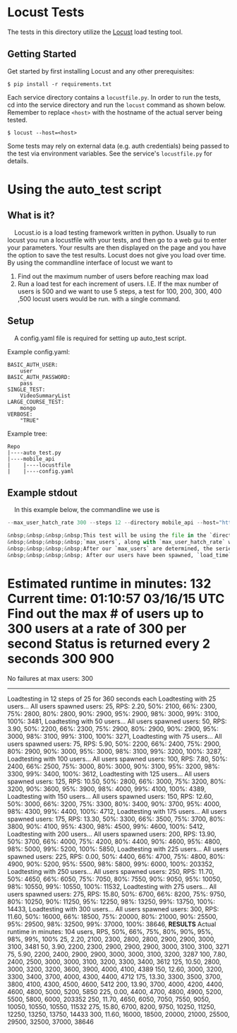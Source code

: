 Locust Tests
============
The tests in this directory utilize the [Locust](http://docs.locust.io/en/latest/) load testing tool.

Getting Started
---------------
Get started by first installing Locust and any other prerequisites:

    $ pip install -r requirements.txt

Each service directory contains a `locustfile.py`. In order to run the tests, cd into the service directory and run the 
`locust` command as shown below. Remember to replace `<host>` with the hostname of the actual server being tested.

    $ locust --host=<host>


Some tests may rely on external data (e.g. auth credentials) being passed to the test via environment variables. See
the service's `locustfile.py` for details.

# Using the auto_test script

What is it?
------------
&nbsp;&nbsp;&nbsp;&nbsp;Locust.io is a load testing framework written in python. Usually to run locust
you run a locustfile with your tests, and then go to a web gui to enter your
parameters. Your results are then displayed on the page and you have the option
to save the test results. Locust does not give you load over time. By using the
commandline interface of locust we want to
1. Find out the maximum number of users before reaching max load
2. Run a load test for each increment of users. I.E. If the max number of users
    is 500 and we want to use 5 steps, a test for 100, 200, 300, 400 ,500
    locust users would be run.
with a single command.

Setup
------------
&nbsp;&nbsp;&nbsp;&nbsp;A config.yaml file is required for setting up auto_test script. 

Example config.yaml:
```
BASIC_AUTH_USER:
    user
BASIC_AUTH_PASSWORD:
    pass
SINGLE_TEST:
    VideoSummaryList
LARGE_COURSE_TEST:
    mongo
VERBOSE:
    "TRUE"
```

Example tree:

```
Repo
|----auto_test.py
|----mobile_api
|    |----locustfile
|    |----config.yaml
```

Example stdout
------------
&nbsp;&nbsp;&nbsp;&nbsp;In this example below, the commandline we use is  
```python auto_test.py --load_time 360 --ramp_up_time 300 --max_users 300 
--max_user_hatch_rate 300 --steps 12 --directory mobile_api --host="http://url-of-the-load-test-env"```

&nbsp;&nbsp;&nbsp;&nbsp;This test will be using the file in the `directory` called mobile_api against the endpoint set in     `host`  
&nbsp;&nbsp;&nbsp;&nbsp;`max_users`, along with `max_user_hatch_rate` will determine the point at which the load test will start seeing failures. For example, if the `max_users` is 1000 and `max_user_hatch_rate` is 2, locust will start creating 2 users per second until it either reaches 1000 users or when failures start to occur. In this particular case, by setting them    equal to each other, we want the `max_users` to be set at 300.  
&nbsp;&nbsp;&nbsp;&nbsp;After our `max_users` are determined, the series of tests will be divided into `steps`, 12 in this case. Starting with 25 users (300 `max_users` / 12 `steps`), the `ramp_up_time` determines how long the server should take to spawn the users in seconds. Since the user spawn rate is capped to no less than 1 per second, it the `ramp_up_time` is greater than the number of users, the number of users will be the determining factor. In the case of 25 users and a `ramp_up_time` of    300 seconds, the actual time taken will be 25 seconds.  
&nbsp;&nbsp;&nbsp;&nbsp; After our users have been spawned, `load_time` determines how long this test should run in seconds. After this test has been completed, the test will now start over with the next set of users which is 50 and so on until the `max_users` has been met.

```
Estimated runtime in minutes:  132
Current time: 01:10:57 03/16/15 UTC
Find out the max # of users up to 300 users at a rate of 300 per second
Status is returned every 2 seconds
300 900
================================================================
No failures at max users: 300
****************************************************************
Loadtesting in 12 steps of 25 for 360 seconds each
Loadtesting with 25 users... All users spawned
users: 25, RPS: 2.20, 50%: 2100, 66%: 2300, 75%: 2800, 80%: 2800, 90%: 2900, 95%: 2900, 98%: 3000, 99%: 3100, 100%: 3481,
Loadtesting with 50 users... All users spawned
users: 50, RPS: 3.90, 50%: 2200, 66%: 2300, 75%: 2900, 80%: 2900, 90%: 2900, 95%: 3000, 98%: 3100, 99%: 3100, 100%: 3271,
Loadtesting with 75 users... All users spawned
users: 75, RPS: 5.90, 50%: 2200, 66%: 2400, 75%: 2900, 80%: 2900, 90%: 3000, 95%: 3000, 98%: 3100, 99%: 3200, 100%: 3287,
Loadtesting with 100 users... All users spawned
users: 100, RPS: 7.80, 50%: 2400, 66%: 2500, 75%: 3000, 80%: 3000, 90%: 3100, 95%: 3200, 98%: 3300, 99%: 3400, 100%: 3612,
Loadtesting with 125 users... All users spawned
users: 125, RPS: 10.50, 50%: 2800, 66%: 3000, 75%: 3200, 80%: 3200, 90%: 3600, 95%: 3900, 98%: 4000, 99%: 4100, 100%: 4389,
Loadtesting with 150 users... All users spawned
users: 150, RPS: 12.60, 50%: 3000, 66%: 3200, 75%: 3300, 80%: 3400, 90%: 3700, 95%: 4000, 98%: 4300, 99%: 4400, 100%: 4712,
Loadtesting with 175 users... All users spawned
users: 175, RPS: 13.30, 50%: 3300, 66%: 3500, 75%: 3700, 80%: 3800, 90%: 4100, 95%: 4300, 98%: 4500, 99%: 4600, 100%: 5412,
Loadtesting with 200 users... All users spawned
users: 200, RPS: 13.90, 50%: 3700, 66%: 4000, 75%: 4200, 80%: 4400, 90%: 4600, 95%: 4800, 98%: 5000, 99%: 5200, 100%: 5850,
Loadtesting with 225 users... All users spawned
users: 225, RPS: 0.00, 50%: 4400, 66%: 4700, 75%: 4800, 80%: 4900, 90%: 5200, 95%: 5500, 98%: 5800, 99%: 6000, 100%: 203352,
Loadtesting with 250 users... All users spawned
users: 250, RPS: 11.70, 50%: 4650, 66%: 6050, 75%: 7050, 80%: 7550, 90%: 9050, 95%: 10050, 98%: 10550, 99%: 10550, 100%: 11532,
Loadtesting with 275 users... All users spawned
users: 275, RPS: 15.80, 50%: 6700, 66%: 8200, 75%: 9750, 80%: 10250, 90%: 11250, 95%: 12250, 98%: 13250, 99%: 13750, 100%: 14433,
Loadtesting with 300 users... All users spawned
users: 300, RPS: 11.60, 50%: 16000, 66%: 18500, 75%: 20000, 80%: 21000, 90%: 25500, 95%: 29500, 98%: 32500, 99%: 37000, 100%: 38646,
****************************RESULTS****************************
Actual runtime in minutes: 104
users, RPS, 50%, 66%, 75%, 80%, 90%, 95%, 98%, 99%, 100%
25, 2.20, 2100, 2300, 2800, 2800, 2900, 2900, 3000, 3100, 3481
50, 3.90, 2200, 2300, 2900, 2900, 2900, 3000, 3100, 3100, 3271
75, 5.90, 2200, 2400, 2900, 2900, 3000, 3000, 3100, 3200, 3287
100, 7.80, 2400, 2500, 3000, 3000, 3100, 3200, 3300, 3400, 3612
125, 10.50, 2800, 3000, 3200, 3200, 3600, 3900, 4000, 4100, 4389
150, 12.60, 3000, 3200, 3300, 3400, 3700, 4000, 4300, 4400, 4712
175, 13.30, 3300, 3500, 3700, 3800, 4100, 4300, 4500, 4600, 5412
200, 13.90, 3700, 4000, 4200, 4400, 4600, 4800, 5000, 5200, 5850
225, 0.00, 4400, 4700, 4800, 4900, 5200, 5500, 5800, 6000, 203352
250, 11.70, 4650, 6050, 7050, 7550, 9050, 10050, 10550, 10550, 11532
275, 15.80, 6700, 8200, 9750, 10250, 11250, 12250, 13250, 13750, 14433
300, 11.60, 16000, 18500, 20000, 21000, 25500, 29500, 32500, 37000, 38646
```
